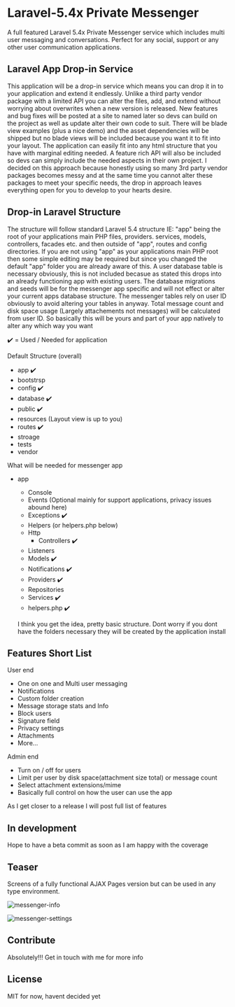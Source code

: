 # Laravel-5.4x Private Messenger

A full featured Laravel 5.4x Private Messenger service which includes multi user messaging and conversations. Perfect for any social, support or any other user communication applications.

## Laravel App Drop-in Service

This application will be a drop-in service which means you can drop it in to your application and extend it endlessly. Unlike a third party vendor package with a limited API you can alter the files, add, and extend without worrying about overwrites when a new version is released. New features and bug fixes will be posted at a site to named later so devs can build on the project as well as update alter their own code to suit. There will be blade view examples (plus a nice demo) and the asset dependencies will be shipped but no blade views will be included because you want it to fit into your layout. The application can easily fit into any html structure that you have with marginal editing needed. A feature rich API will also be included so devs can simply include the needed aspects in their own project. I decided on this approach because honestly using so many 3rd party vendor packages becomes messy and at the same time you cannot alter these packages to meet your specific needs, the drop in approach leaves everything open for you to develop to your hearts desire.

## Drop-in Laravel Structure

The structure will follow standard Laravel 5.4 structure IE: "app" being the root of your applications main PHP files, providers. services, models, controllers, facades etc. and then outside of "app", routes and config directories. If you are not using "app" as your applications main PHP root then some simple editing may be required but since you changed the default "app" folder you are already aware of this.
A user database table is necessary obviously, this is not included becasue as stated this drops into an already functioning app with existing users. The database migrations and seeds will be for the messenger app specific and will not effect or alter your current apps database structure. The messenger tables rely on user ID obviously to avoid altering your tables in anyway. Total message count and disk space usage (Largely attachements not messages) will be calculated from user ID.
So basically this will be yours and part of your app natively to alter any which way you want

:heavy_check_mark: = Used / Needed for application

Default Structure (overall)
* app :heavy_check_mark:
* bootstrsp
* config :heavy_check_mark:
* database :heavy_check_mark:
* public :heavy_check_mark:
* resources (Layout view is up to you)
* routes :heavy_check_mark:
* stroage
* tests
* vendor

What will be needed for messenger app

* app
   * Console
   * Events (Optional mainly for support applications, privacy issues abound here)
   * Exceptions :heavy_check_mark:
   * Helpers (or helpers.php below)
   * Http
      * Controllers :heavy_check_mark:
   * Listeners  
   * Models :heavy_check_mark:
   * Notifications :heavy_check_mark:
   * Providers :heavy_check_mark:
   * Repositories
   * Services :heavy_check_mark:
   * helpers.php :heavy_check_mark:
   
   I think you get the idea, pretty basic structure. Dont worry if you dont have the folders necessary they will be created by the application install
   
## Features Short List

User end
- One on one and Multi user messaging
- Notifications
- Custom folder creation
- Message storage stats and Info
- Block users
- Signature field
- Privacy settings
- Attachments
- More...

Admin end
- Turn on / off for users
- Limit per user by disk space(attachment size total) or message count
- Select attachment extensions/mime
- Basically full control on how the user can use the app

As I get closer to a release I will post full list of features

## In development

Hope to have a beta commit as soon as I am happy with the coverage

## Teaser

Screens of a fully functional AJAX Pages version but can be used in any type environment.

![messenger-info](https://github.com/GaryCornell/Laravel-5.4x-Private-Messenger/blob/master/demo/messenger.png)

![messenger-settings](https://github.com/GaryCornell/Laravel-5.4x-Private-Messenger/blob/master/demo/messenger_settings.png)

## Contribute

Absolutely!!! Get in touch with me for more info

## License

MIT for now, havent decided yet


